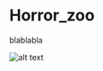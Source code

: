 # Horror_zoo



blablabla

![alt text](https://github.com/MagiMartin/Horror_Zoo/Use%20Case%20Diagram.jpg)
